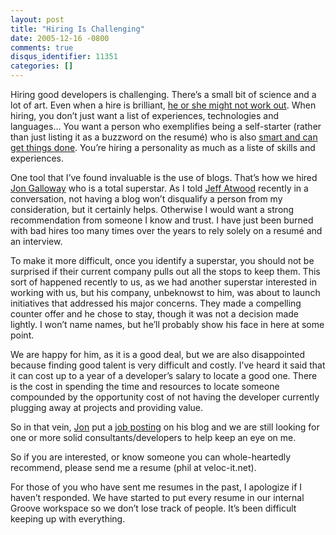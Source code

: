 ```yaml
---
layout: post
title: "Hiring Is Challenging"
date: 2005-12-16 -0800
comments: true
disqus_identifier: 11351
categories: []
---
```

Hiring good developers is challenging. There’s a small bit of science
and a lot of art. Even when a hire is brilliant, [he or she might not
work out](http://haacked.com/archive/2005/12/16/11350.aspx). When
hiring, you don’t just want a list of experiences, technologies and
languages... You want a person who exemplifies being a self-starter
(rather than just listing it as a buzzword on the resumé) who is also
[smart and can get things
done](http://www.joelonsoftware.com/articles/fog0000000073.html). You’re
hiring a personality as much as a liste of skills and experiences.

One tool that I’ve found invaluable is the use of blogs. That’s how we
hired [Jon Galloway](http://weblogs.asp.net/jgalloway/) who is a total
superstar. As I told [Jeff Atwood](http://codinghorror.com/blog/)
recently in a conversation, not having a blog won’t disqualify a person
from my consideration, but it certainly helps. Otherwise I would want a
strong recommendation from someone I know and trust. I have just been
burned with bad hires too many times over the years to rely solely on a
resumé and an interview.

To make it more difficult, once you identify a superstar, you should not
be surprised if their current company pulls out all the stops to keep
them. This sort of happened recently to us, as we had another superstar
interested in working with us, but his company, unbeknowst to him, was
about to launch initiatives that addressed his major concerns. They made
a compelling counter offer and he chose to stay, though it was not a
decision made lightly. I won’t name names, but he’ll probably show his
face in here at some point.

We are happy for him, as it is a good deal, but we are also disappointed
because finding good talent is very difficult and costly. I’ve heard it
said that it can cost up to a year of a developer’s salary to locate a
good one. There is the cost in spending the time and resources to locate
someone compounded by the opportunity cost of not having the developer
currently plugging away at projects and providing value.

So in that vein, [Jon](http://weblogs.asp.net/jgalloway/) put a [job
posting](http://weblogs.asp.net/jgalloway/archive/2005/11/26/431591.aspx)
on his blog and we are still looking for one or more solid
consultants/developers to help keep an eye on me.

So if you are interested, or know someone you can whole-heartedly
recommend, please send me a resume (phil at veloc-it.net).

For those of you who have sent me resumes in the past, I apologize if I
haven’t responded. We have started to put every resume in our internal
Groove workspace so we don’t lose track of people. It’s been difficult
keeping up with everything.

